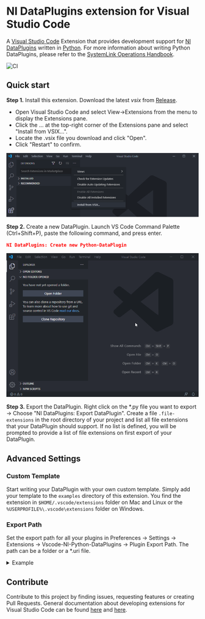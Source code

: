 # NI DataPlugins extension for Visual Studio Code

A [Visual Studio Code](https://code.visualstudio.com/) Extension that provides development support for [NI DataPlugins](https://www.ni.com/downloads/dataplugins) written in [Python](https://www.python.org). For more information about writing Python DataPlugins, please refer to the [SystemLink Operations Handbook](https://operations.systemlink.io).

![CI](https://github.com/ni/vscode-ni-python-dataplugins/workflows/CI/badge.svg)

## Quick start

**Step 1.** Install this extension. Download the latest *vsix* from [Release](https://github.com/jschumme/vscode-ni-python-dataplugins/releases).

- Open Visual Studio Code and select View->Extensions from the menu to display the Extensions pane.
- Click the ... at the top-right corner of the Extensions pane and select "Install from VSIX...".
- Locate the .vsix file you download and click "Open".
- Click "Restart" to confirm.

![Installing the extension](./docs/images/install-from-vsix.png)

**Step 2.** Create a new DataPlugin. Launch VS Code Command Palette (Ctrl+Shift+P), paste the following command, and press enter.

```json
NI DataPlugins: Create new Python-DataPlugin
```

![Creating a new DataPlugin](./docs/images/create-new-dataplugin.gif)

**Step 3.** Export the DataPlugin. Right click on the \*.py file you want to export -> Choose "NI DataPlugins: Export DataPlugin". Create a file `.file-extensions` in the root directory of your project and list all file extensions that your DataPlugin should support. If no list is defined, you will be prompted to provide a list of file extensions on first export of your DataPlugin.

## Advanced Settings

### Custom Template

Start writing your DataPlugin with your own custom template. Simply add your template to the `examples` directory of this extension. You find the extension in `$HOME/.vscode/extensions` folder on Mac and Linux or the `%USERPROFILE%\.vscode\extensions` folder on Windows.

### Export Path

Set the export path for all your plugins in Preferences -> Settings -> Extensions -> Vscode-NI-Python-DataPlugins -> Plugin Export Path. The path can be a folder or a *.uri file.

<details>
<summary>Example</summary>

```json
{
    "NI-DataPlugins.PluginExportPath": "C:\\Temp"
}
// OR
{
    "NI-DataPlugins.PluginExportPath": "C:\\Temp\\MyPlugin.uri"
}
```

</details>

## Contribute

Contribute to this project by finding issues, requesting features or creating Pull Requests. General documentation about developing extensions for Visual Studio Code can be found [here](https://code.visualstudio.com/api) and [here](https://vscode-docs.readthedocs.io/en/stable/extensions/debugging-extensions/).
